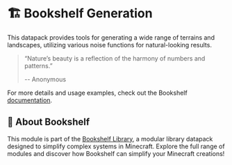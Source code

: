 # 🏗️ Bookshelf Generation

This datapack provides tools for generating a wide range of terrains and landscapes, utilizing various noise functions for natural-looking results.

> “Nature’s beauty is a reflection of the harmony of numbers and patterns.”
>
> -- Anonymous

For more details and usage examples, check out the Bookshelf [documentation](https://docs.mcbookshelf.dev/en/latest/modules/generation.html).


## 📖 About Bookshelf

This module is part of the [Bookshelf Library](https://docs.mcbookshelf.dev/en/latest/index.html), a modular library datapack designed to simplify complex systems in Minecraft. Explore the full range of modules and discover how Bookshelf can simplify your Minecraft creations!
